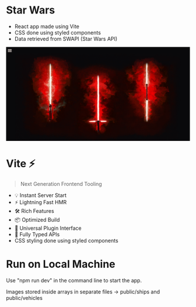 # Star Wars

- React app made using Vite 
- CSS done using styled components
- Data retrieved from SWAPI (Star Wars API)

![](/screenshots/landing_page.PNG)

# Vite ⚡

> Next Generation Frontend Tooling

- 💡 Instant Server Start
- ⚡️ Lightning Fast HMR
- 🛠️ Rich Features
- 📦 Optimized Build
- 🔩 Universal Plugin Interface
- 🔑 Fully Typed APIs
- CSS styling done using styled components

# Run on Local Machine

Use "npm run dev" in the command line to start the app.

Images stored inside arrays in separate files -> public/ships and public/vehicles
